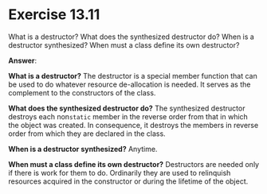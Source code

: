 # Exercise 13.11

What is a destructor? What does the synthesized destructor do? When is a destructor synthesized? When must a class define its own destructor?

**Answer**:

**What is a destructor?** The destructor is a special member function that can be used to do whatever resource de-allocation is needed. It serves as the complement to the constructors of the class.

**What does the synthesized destructor do?** The synthesized destructor destroys each non`static` member in the reverse order from that in which the object was created. In consequence, it destroys the members in reverse order from which they are declared in the class.

**When is a destructor synthesized?** Anytime.

**When must a class define its own destructor?** Destructors are needed only if there is work for them to do. Ordinarily they are used to relinquish resources acquired in the constructor or during the lifetime of the object.